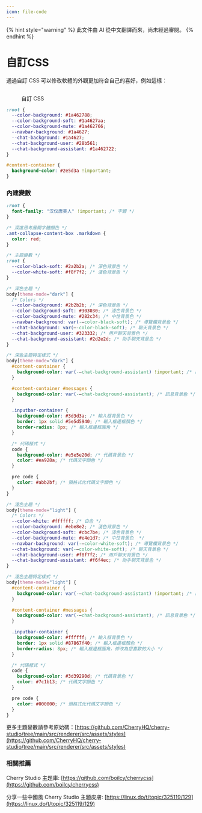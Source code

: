 ```yaml
---
icon: file-code
---
```


{% hint style="warning" %}
此文件由 AI 從中文翻譯而來，尚未經過審閱。
{% endhint %}

# 自訂CSS

通過自訂 CSS 可以修改軟體的外觀更加符合自己的喜好，例如這樣：

<figure><img src="../../.gitbook/assets/telegram-cloud-photo-size-5-6311935435315724879-y.jpg" alt=""><figcaption><p>自訂 CSS</p></figcaption></figure>

```css
:root {
  --color-background: #1a462788;
  --color-background-soft: #1a4627aa;
  --color-background-mute: #1a462766;
  --navbar-background: #1a4627;
  --chat-background: #1a4627;
  --chat-background-user: #28b561;
  --chat-background-assistant: #1a462722;
}

#content-container {
  background-color: #2e5d3a !important;
}
```

### 內建變數

```css
:root {
  font-family: "汉仪唐美人" !important; /* 字體 */
}

/* 深度思考展開字體顏色 */
.ant-collapse-content-box .markdown {
  color: red;
}

/* 主題變數 */
:root {
  --color-black-soft: #2a2b2a; /* 深色背景色 */
  --color-white-soft: #f8f7f2; /* 淺色背景色 */
}

/* 深色主題 */
body[theme-mode="dark"] {
  /* Colors */
  --color-background: #2b2b2b; /* 深色背景色 */
  --color-background-soft: #303030; /* 淺色背景色 */
  --color-background-mute: #282c34; /* 中性背景色 */
  --navbar-background: var(-–color-black-soft); /* 導覽欄背景色 */
  --chat-background: var(–-color-black-soft); /* 聊天背景色 */
  --chat-background-user: #323332; /* 用戶聊天背景色 */
  --chat-background-assistant: #2d2e2d; /* 助手聊天背景色 */
}

/* 深色主題特定樣式 */
body[theme-mode="dark"] {
  #content-container {
    background-color: var(-–chat-background-assistant) !important; /* 內容容器背景色 */
  }

  #content-container #messages {
    background-color: var(-–chat-background-assistant); /* 訊息背景色 */
  }

  .inputbar-container {
    background-color: #3d3d3a; /* 輸入框背景色 */
    border: 1px solid #5e5d5940; /* 輸入框邊框顏色 */
    border-radius: 8px; /* 輸入框邊框圓角 */
  }

  /* 代碼樣式 */
  code {
    background-color: #e5e5e20d; /* 代碼背景色 */
    color: #ea928a; /* 代碼文字顏色 */
  }

  pre code {
    color: #abb2bf; /* 預格式化代碼文字顏色 */
  }
}

/* 淺色主題 */
body[theme-mode="light"] {
  /* Colors */
  --color-white: #ffffff; /* 白色 */
  --color-background: #ebe8e2; /* 淺色背景色 */
  --color-background-soft: #cbc7be; /* 淺色背景色 */
  --color-background-mute: #e4e1d7; /* 中性背景色  */
  --navbar-background: var(-–color-white-soft); /* 導覽欄背景色 */
  --chat-background: var(-–color-white-soft); /* 聊天背景色 */
  --chat-background-user: #f8f7f2; /* 用戶聊天背景色 */
  --chat-background-assistant: #f6f4ec; /* 助手聊天背景色 */
}

/* 淺色主題特定樣式 */
body[theme-mode="light"] {
  #content-container {
    background-color: var(-–chat-background-assistant) !important; /* 內容容器背景色 */
  }

  #content-container #messages {
    background-color: var(-–chat-background-assistant); /* 訊息背景色 */
  }

  .inputbar-container {
    background-color: #ffffff; /* 輸入框背景色 */
    border: 1px solid #87867f40; /* 輸入框邊框顏色 */
    border-radius: 8px; /* 輸入框邊框圓角，修改為您喜歡的大小 */
  }

  /* 代碼樣式 */
  code {
    background-color: #3d39290d; /* 代碼背景色 */
    color: #7c1b13; /* 代碼文字顏色 */
  }

  pre code {
    color: #000000; /* 預格式化代碼文字顏色 */
  }
}
```

更多主題變數請參考原始碼：[https://github.com/CherryHQ/cherry-studio/tree/main/src/renderer/src/assets/styles](https://github.com/CherryHQ/cherry-studio/tree/main/src/renderer/src/assets/styles)

### 相關推薦

Cherry Studio 主題庫: [https://github.com/boilcy/cherrycss](https://github.com/boilcy/cherrycss)

分享一些中國風 Cherry Studio 主題皮膚: [https://linux.do/t/topic/325119/129](https://linux.do/t/topic/325119/129)